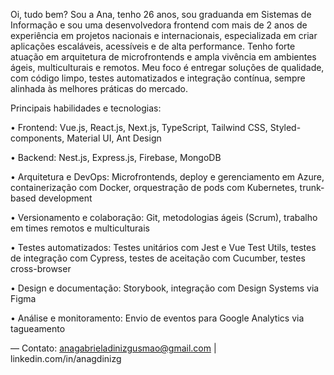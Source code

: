 Oi, tudo bem? Sou a Ana, tenho 26 anos, sou graduanda em Sistemas de Informação e sou uma desenvolvedora frontend com mais de 2 anos de experiência em projetos nacionais e internacionais, especializada em criar aplicações escaláveis, acessíveis e de alta performance. Tenho forte atuação em arquitetura de microfrontends e ampla vivência em ambientes ágeis, multiculturais e remotos. Meu foco é entregar soluções de qualidade, com código limpo, testes automatizados e integração contínua, sempre alinhada às melhores práticas do mercado.

Principais habilidades e tecnologias:

• Frontend: Vue.js, React.js, Next.js, TypeScript, Tailwind CSS, Styled-components, Material UI, Ant Design

• Backend: Nest.js, Express.js, Firebase, MongoDB

• Arquitetura e DevOps: Microfrontends, deploy e gerenciamento em Azure, containerização com Docker, orquestração de pods com Kubernetes, trunk-based development

• Versionamento e colaboração: Git, metodologias ágeis (Scrum), trabalho em times remotos e multiculturais

• Testes automatizados: Testes unitários com Jest e Vue Test Utils, testes de integração com Cypress, testes de aceitação com Cucumber, testes cross-browser

• Design e documentação: Storybook, integração com Design Systems via Figma

• Análise e monitoramento: Envio de eventos para Google Analytics via tagueamento

— Contato: anagabrieladinizgusmao@gmail.com | linkedin.com/in/anagdinizg
